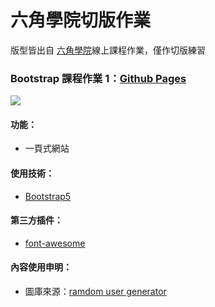# 六角學院切版作業
版型皆出自 [六角學院](https://www.hexschool.com/)線上課程作業，僅作切版練習
### Bootstrap 課程作業 1：[Github Pages](https://joyun25.github.io/blog-example-using-bootstrap5/)
![](https://i.imgur.com/hbgEjit.png)
#### 功能：
- 一頁式網站
#### 使用技術：
- [Bootstrap5](https://getbootstrap.com/docs/5.0/getting-started/introduction/)
#### 第三方插件：
- [font-awesome](https://fontawesome.com/)
#### 內容使用申明：
- 圖庫來源：[ramdom user generator](https://randomuser.me/)
